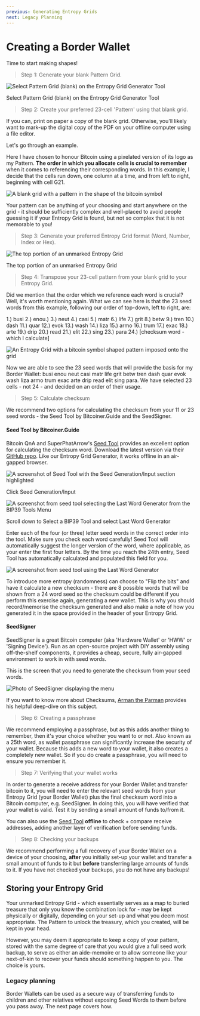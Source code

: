 ```yaml
---
previous: Generating Entropy Grids
next: Legacy Planning
---
```


# Creating a Border Wallet

Time to start making shapes!

> Step 1: Generate your blank Pattern Grid.

![Select Pattern Grid (blank) on the Entropy Grid Generator Tool](/bw_docs_blank_grid_select.png)

<caption>Select Pattern Grid (blank) on the Entropy Grid Generator Tool</caption>

> Step 2: Create your preferred 23-cell 'Pattern' using that blank grid.

If you can, print on paper a copy of the blank grid. Otherwise, you'll likely want to mark-up the digital copy of the PDF on your offline computer using a file editor.

Let's go through an example.

Here I have chosen to honour Bitcoin using a pixelated version of its logo as my Pattern. **The order in which you allocate cells is crucial to remember** when it comes to referencing their corresponding words. In this example, I decide that the cells run down, one column at a time, and from left to right, beginning with cell G21.

![A blank grid with a pattern in the shape of the bitcoin symbol](/bw_docs_blank_grid_patterned.png)

<caption>Your pattern can be anything of your choosing and start anywhere on the grid - it should be sufficiently complex and well-placed to avoid people guessing it if your Entropy Grid is found, but not so complex that it is not memorable to you!</caption>

> Step 3: Generate your preferred Entropy Grid format (Word, Number, Index or Hex).

![The top portion of an unmarked Entropy Grid](/bw_docs_entropy_grid_top_half.png)

<caption>The top portion of an unmarked Entropy Grid</caption>

> Step 4: Transpose your 23-cell pattern from your blank grid to your Entropy Grid.

Did we mention that the order which we reference each word is crucial? Well, it's worth mentioning again. What we can see here is that the 23 seed words from this example, following our order of top-down, left to right, are:

1.) busi 2.) enou.) 3.) neut 4.) casi 5.) matr 6.) life
7.) grit 8.) betw 9.) tren 10.) dash 11.) quar 12.) evok
13.) wash 14.) liza 15.) armo 16.) trum 17.) exac 18.) arte
19.) drip 20.) read 21.) elit 22.) sing 23.) para 24.) [checksum word - which I calculate]

![An Entropy Grid with a bitcoin symbol shaped pattern imposed onto the grid](/bw_docs_entropy_grid_top_half_patterned.png)

<caption>Now we are able to see the 23 seed words that will provide the basis for my Border Wallet: busi enou neut casi matr life grit betw tren dash quar evok wash liza armo trum exac arte drip read elit sing para. We have selected 23 cells - not 24 - and decided on an order of their usage.</caption>

> Step 5: Calculate checksum

We recommend two options for calculating the checksum from your 11 or 23 seed words - the Seed Tool by Bitcoiner.Guide and the SeedSigner.

#### Seed Tool by Bitcoiner.Guide

Bitcoin QnA and SuperPhatArrow's [Seed Tool](https://bitcoiner.guide/seed) provides an excellent option for calculating the checksum word. Download the latest version via their [GitHub repo](https://github.com/BitcoinQnA/seedtool). Like our Entropy Grid Generator, it works offline in an air-gapped browser.

![A screenshot of Seed Tool with the Seed Generation/Input section highlighted](/bw_docs_seed_tool_click_generate.png)

<caption>Click Seed Generation/Input</caption>

![A screenshot from seed tool selecting the Last Word Generator from the BIP39 Tools Menu](/bw_docs_seed_tool_last_word_generator_select.png)

<caption>Scroll down to Select a BIP39 Tool and select Last Word Generator</caption>

Enter each of the four (or three) letter seed words in the correct order into the tool. Make sure you check each word carefully! Seed Tool will automatically suggest the longer version of the word, where applicable, as your enter the first four letters. By the time you reach the 24th entry, Seed Tool has automatically calculated and populated this field for you.

![A screenshot from seed tool using the Last Word Generator](/bw_docs_seed_tool_last_word_generator.png)

To introduce more entropy (randomness) can choose to "Flip the bits" and have it calculate a new checksum - there are 8 possible words that will be shown from a 24 word seed so the checksum could be different if you perform this exercise again, generating a new wallet. This is why you should record/memorise the checksum generated and also make a note of how you generated it in the space provided in the header of your Entropy Grid.

#### SeedSigner

SeedSigner is a great Bitcoin computer (aka 'Hardware Wallet' or 'HWW' or 'Signing Device'). Run as an open-source project with DIY assembly using off-the-shelf components, it provides a cheap, secure, fully air-gapped environment to work in with seed words.

This is the screen that you need to generate the checksum from your seed words.

![Photo of SeedSigner displaying the menu](/bw_docs_seedsigner_menu.png)

If you want to know more about Checksums, [Arman the Parman](https://armantheparman.com/dicev1/) provides his helpful deep-dive on this subject.

> Step 6: Creating a passphrase

We recommend employing a passphrase, but as this adds another thing to remember, then it's your choice whether you want to or not. Also known as a 25th word, as wallet passphrase can significantly increase the security of your wallet. Because this adds a new word to your wallet, it also creates a completely new wallet. So if you do create a passphrase, you will need to ensure you remember it.

> Step 7: Verifying that your wallet works

In order to generate a receive address for your Border Wallet and transfer bitcoin to it, you will need to enter the relevant seed words from your Entropy Grid (your Border Wallet) plus the final checksum word into a Bitcoin computer, e.g. SeedSigner. In doing this, you will have verified that your wallet is valid. Test it by sending a small amount of funds to/from it.

You can also use the [Seed Tool](https://github.com/BitcoinQnA/seedtool) **offline** to check + compare receive addresses, adding another layer of verification before sending funds.

> Step 8: Checking your backups

We recommend performing a full recovery of your Border Wallet on a device of your choosing, **after** you initially set-up your wallet and transfer a small amount of funds to it but **before** transferring large amounts of funds to it. If you have not checked your backups, you do not have any backups!

## Storing your Entropy Grid

Your unmarked Entropy Grid - which essentially serves as a map to buried treasure that only you know the combination lock for - may be kept physically or digitally, depending on your set-up and what you deem most appropriate. The Pattern to unlock the treasury, which you created, will be kept in your head.

However, you may deem it appropriate to keep a copy of your pattern, stored with the same degree of care that you would give a full seed work backup, to serve as either an aide-memoire or to allow someone like your next-of-kin to recover your funds should something happen to you. The choice is yours.

### Legacy planning

Border Wallets can be used as a secure way of transferring funds to children and other relatives without exposing Seed Words to them before you pass away. The next page covers how.
